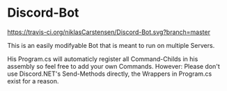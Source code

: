 # Discord-Bot

https://travis-ci.org/niklasCarstensen/Discord-Bot.svg?branch=master

This is an easily modifyable Bot that is meant to run on multiple Servers.

His Program.cs will automaticly register all Command-Childs in his assembly so feel free to add your own Commands.
However: Please don't use Discord.NET's Send-Methods directly, the Wrappers in Program.cs exist for a reason.
